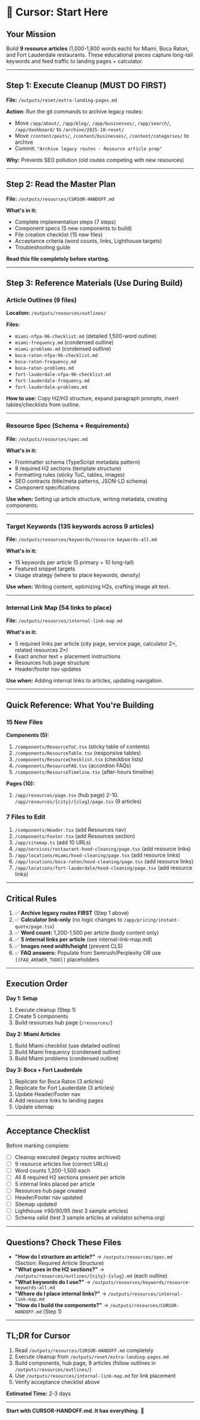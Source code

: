 # 🚀 Cursor: Start Here

## Your Mission

Build **9 resource articles** (1,000-1,800 words each) for Miami, Boca Raton, and Fort Lauderdale restaurants. These educational pieces capture long-tail keywords and feed traffic to landing pages + calculator.

---

## Step 1: Execute Cleanup (MUST DO FIRST)

**File:** `/outputs/reset/extra-landing-pages.md`

**Action:** Run the git commands to archive legacy routes:
- Move `/app/about/`, `/app/blog/`, `/app/businesses/`, `/app/search/`, `/app/dashboard/` to `/archive/2025-10-reset/`
- Move `/content/posts/`, `/content/businesses/`, `/content/categories/` to archive
- Commit: `"Archive legacy routes - Resource article prep"`

**Why:** Prevents SEO pollution (old routes competing with new resources)

---

## Step 2: Read the Master Plan

**File:** `/outputs/resources/CURSOR-HANDOFF.md`

**What's in it:**
- Complete implementation steps (7 steps)
- Component specs (5 new components to build)
- File creation checklist (15 new files)
- Acceptance criteria (word counts, links, Lighthouse targets)
- Troubleshooting guide

**Read this file completely before starting.**

---

## Step 3: Reference Materials (Use During Build)

### Article Outlines (9 files)
**Location:** `/outputs/resources/outlines/`

**Files:**
- `miami-nfpa-96-checklist.md` (detailed 1,500-word outline)
- `miami-frequency.md` (condensed outline)
- `miami-problems.md` (condensed outline)
- `boca-raton-nfpa-96-checklist.md`
- `boca-raton-frequency.md`
- `boca-raton-problems.md`
- `fort-lauderdale-nfpa-96-checklist.md`
- `fort-lauderdale-frequency.md`
- `fort-lauderdale-problems.md`

**How to use:** Copy H2/H3 structure, expand paragraph prompts, insert tables/checklists from outline.

---

### Resource Spec (Schema + Requirements)
**File:** `/outputs/resources/spec.md`

**What's in it:**
- Frontmatter schema (TypeScript metadata pattern)
- 8 required H2 sections (template structure)
- Formatting rules (sticky ToC, tables, images)
- SEO contracts (title/meta patterns, JSON-LD schema)
- Component specifications

**Use when:** Setting up article structure, writing metadata, creating components.

---

### Target Keywords (135 keywords across 9 articles)
**File:** `/outputs/resources/keywords/resource-keywords-all.md`

**What's in it:**
- 15 keywords per article (5 primary + 10 long-tail)
- Featured snippet targets
- Usage strategy (where to place keywords, density)

**Use when:** Writing content, optimizing H2s, crafting image alt text.

---

### Internal Link Map (54 links to place)
**File:** `/outputs/resources/internal-link-map.md`

**What's in it:**
- 5 required links per article (city page, service page, calculator 2×, related resources 2×)
- Exact anchor text + placement instructions
- Resources hub page structure
- Header/footer nav updates

**Use when:** Adding internal links to articles, updating navigation.

---

## Quick Reference: What You're Building

### 15 New Files

**Components (5):**
1. `/components/ResourceToC.tsx` (sticky table of contents)
2. `/components/ResourceTable.tsx` (responsive tables)
3. `/components/ResourceChecklist.tsx` (checkbox lists)
4. `/components/ResourceFAQ.tsx` (accordion FAQs)
5. `/components/ResourceTimeline.tsx` (after-hours timeline)

**Pages (10):**
1. `/app/resources/page.tsx` (hub page)
2-10. `/app/resources/{city}/{slug}/page.tsx` (9 articles)

### 7 Files to Edit

1. `/components/Header.tsx` (add Resources nav)
2. `/components/Footer.tsx` (add Resources section)
3. `/app/sitemap.ts` (add 10 URLs)
4. `/app/services/restaurant-hood-cleaning/page.tsx` (add resource links)
5. `/app/locations/miami/hood-cleaning/page.tsx` (add resource links)
6. `/app/locations/boca-raton/hood-cleaning/page.tsx` (add resource links)
7. `/app/locations/fort-lauderdale/hood-cleaning/page.tsx` (add resource links)

---

## Critical Rules

1. ✅ **Archive legacy routes FIRST** (Step 1 above)
2. ✅ **Calculator link-only** (no logic changes to `/app/pricing/instant-quote/page.tsx`)
3. ✅ **Word count:** 1,200-1,500 per article (body content only)
4. ✅ **5 internal links per article** (see internal-link-map.md)
5. ✅ **Images need width/height** (prevent CLS)
6. ✅ **FAQ answers:** Populate from Semrush/Perplexity OR use `[[FAQ_ANSWER_TODO]]` placeholders

---

## Execution Order

**Day 1: Setup**
1. Execute cleanup (Step 1)
2. Create 5 components
3. Build resources hub page (`/resources/`)

**Day 2: Miami Articles**
1. Build Miami checklist (use detailed outline)
2. Build Miami frequency (condensed outline)
3. Build Miami problems (condensed outline)

**Day 3: Boca + Fort Lauderdale**
1. Replicate for Boca Raton (3 articles)
2. Replicate for Fort Lauderdale (3 articles)
3. Update Header/Footer nav
4. Add resource links to landing pages
5. Update sitemap

---

## Acceptance Checklist

Before marking complete:

- [ ] Cleanup executed (legacy routes archived)
- [ ] 9 resource articles live (correct URLs)
- [ ] Word counts 1,200-1,500 each
- [ ] All 8 required H2 sections present per article
- [ ] 5 internal links placed per article
- [ ] Resources hub page created
- [ ] Header/Footer nav updated
- [ ] Sitemap updated
- [ ] Lighthouse ≥90/90/95 (test 3 sample articles)
- [ ] Schema valid (test 3 sample articles at validator.schema.org)

---

## Questions? Check These Files

- **"How do I structure an article?"** → `/outputs/resources/spec.md` (Section: Required Article Structure)
- **"What goes in the H2 sections?"** → `/outputs/resources/outlines/{city}-{slug}.md` (each outline)
- **"What keywords do I use?"** → `/outputs/resources/keywords/resource-keywords-all.md`
- **"Where do I place internal links?"** → `/outputs/resources/internal-link-map.md`
- **"How do I build the components?"** → `/outputs/resources/CURSOR-HANDOFF.md` (Step 1)

---

## TL;DR for Cursor

1. Read `/outputs/resources/CURSOR-HANDOFF.md` completely
2. Execute cleanup from `/outputs/reset/extra-landing-pages.md`
3. Build components, hub page, 9 articles (follow outlines in `/outputs/resources/outlines/`)
4. Use `/outputs/resources/internal-link-map.md` for link placement
5. Verify acceptance checklist above

**Estimated Time:** 2-3 days

---

**Start with CURSOR-HANDOFF.md. It has everything.** 🚀

